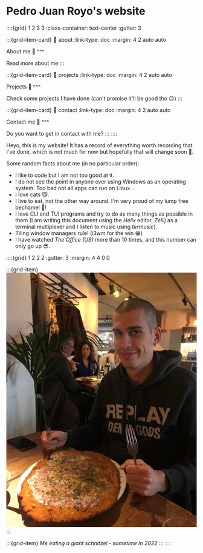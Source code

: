 # Pedro Juan Royo's website

::::{grid} 1 2 3 3 
:class-container: text-center 
:gutter: 3

:::{grid-item-card} 
:link: about
:link-type: doc 
:margin: 4 2 auto auto

About me 📝
^^^

Read more about me
:::

:::{grid-item-card} 
:link: projects
:link-type: doc 
:margin: 4 2 auto auto

Projects 🔨
^^^

Check some projects I have done (can't promise it'll be good tho 😐)
:::

:::{grid-item-card} 
:link: contact
:link-type: doc 
:margin: 4 2 auto auto

Contact me 📨
^^^

Do you want to get in contact with me?
:::
::::

Heyo, this is my website! It has a record of everything worth recording that I've done, which is not much for now but hopefully that will change soon 🤡.

Some random facts about me (in no particular order):

- I like to code but I am not too good at it.
- I do not see the point in anyone ever using Windows as an operating system. Too bad not all apps can run on Linux...
- I love cats 😼.
- I live to eat, not the other way around. I'm very proud of my lump free bechamel 🤤!
- I love CLI and TUI programs and try to do as many things as possible in them (I am writing this document using the *Helix* editor, *Zellij* as a terminal multiplexer and I listen to music using *termusic*).
- Tiling window managers rule! (i3wm for the win 😁)
- I have watched *The Office (US)* more than 10 times, and this number can only go up 😎.

::::{grid} 1 2 2 2
:gutter: 3
:margin: 4 4 0 0

:::{grid-item}
![my pic](../imgs/my_pic.jpeg)
:::

:::{grid-item}
*Me eating a giant schnitzel - sometime in 2022*
:::
::::
